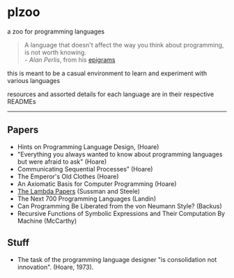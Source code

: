# plzoo
a zoo for programming languages

> A language that doesn't affect the way you think about programming, is not worth knowing.
> <br>*- Alan Perlis*, from his [epigrams](http://www.cs.yale.edu/homes/perlis-alan/quotes.html)

this is meant to be a casual environment to learn and experiment with various languages

resources and assorted details for each language are in their respective READMEs

---

## Papers
* Hints on Programming Language Design, (Hoare)
* "Everything you always wanted to know about programming languages but were afraid to ask" (Hoare)
* Communicating Sequential Processes” (Hoare)
* The Emperor's Old Clothes (Hoare)
* An Axiomatic Basis for Computer Programming (Hoare)
* [The Lambda Papers](https://web.archive.org/web/20160510140804/http://library.readscheme.org/page1.html) (Sussman and Steele)
* The Next 700 Programming Languages (Landin)
* Can Programming Be Liberated from the von Neumann Style? (Backus)
* Recursive Functions of Symbolic Expressions and Their Computation By Machine (McCarthy)

## Stuff
* The task of the programming language designer "is consolidation not innovation". (Hoare, 1973).
